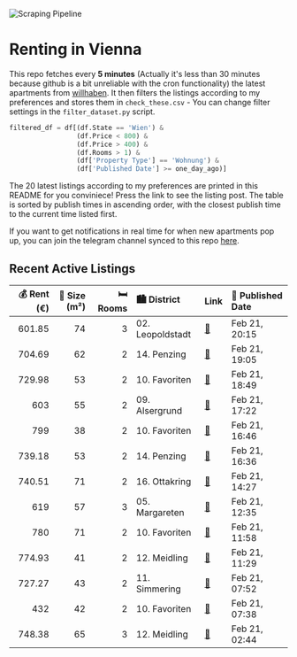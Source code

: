 ![Scraping Pipeline](https://github.com/AthomsG/renting-in-vienna/actions/workflows/run_pipeline.yml/badge.svg)


# Renting in Vienna

This repo fetches every **5 minutes** (Actually it's less than 30 minutes because github is a bit unreliable with the cron functionality) the latest apartments from [willhaben](https://www.willhaben.at/).
It then filters the listings according to my preferences and stores them in `check_these.csv` - You can change filter settings in the `filter_dataset.py` script.

```python
filtered_df = df[(df.State == 'Wien') & 
                 (df.Price < 800) &
                 (df.Price > 400) &
                 (df.Rooms > 1) &
                 (df['Property Type'] == 'Wohnung') &
                 (df['Published Date'] >= one_day_ago)]
```

The 20 latest listings according to my preferences are printed in this README for you conviniece! Press the link to see the listing post.
The table is sorted by publish times in ascending order, with the closest publish time to the current time listed first.

If you want to get notifications in real time for when new apartments pop up, you can join the telegram channel synced to this repo [here](https://t.me/+1HPAYOf5BSsyNTlk).

## Recent Active Listings

|   💰 Rent (€) |   📏 Size (m²) |   🛏️ Rooms | 🏙️ District      | Link                                                                                                                                                                                                                                                                 | 📅 Published Date   |
|-------------:|--------------:|-----------:|:-----------------|:---------------------------------------------------------------------------------------------------------------------------------------------------------------------------------------------------------------------------------------------------------------------|:-------------------|
|       601.85 |            74 |          3 | 02. Leopoldstadt | [🔗](https://www.willhaben.at/iad/immobilien/d/mietwohnungen/wien/wien-1020-leopoldstadt/gemeindewohnung-direktvergabe-mit-wohnticket---3-zimmerwohnung-mit-k%C3%BCche-%2874-m%C2%B2-wohnfl%C3%A4che-%2B-8-m%C2%B2-balkon%29-845589635/)                              | Feb 21, 20:15      |
|       704.69 |            62 |          2 | 14. Penzing      | [🔗](https://www.willhaben.at/iad/immobilien/d/mietwohnungen/wien/wien-1140-penzing/%2A%2A%2A-unbefristete-2-zimmer-altbauwohnung-/-n%C3%A4he-bezirksvorstehung-penzing-776282708/)                                                                                   | Feb 21, 19:05      |
|       729.98 |            53 |          2 | 10. Favoriten    | [🔗](https://www.willhaben.at/iad/immobilien/d/mietwohnungen/wien/wien-1100-favoriten/sehr-sch%C3%B6ne-2-zimmer-wohnung-mit-balkon%21-2011185545/)                                                                                                                    | Feb 21, 18:49      |
|       603    |            55 |          2 | 09. Alsergrund   | [🔗](https://www.willhaben.at/iad/immobilien/d/mietwohnungen/wien/wien-1090-alsergrund/1090:-55m%C2%B2-altbau-befr.-603---%3B-hwb-1552-489782661/)                                                                                                                    | Feb 21, 17:22      |
|       799    |            38 |          2 | 10. Favoriten    | [🔗](https://www.willhaben.at/iad/immobilien/d/mietwohnungen/wien/wien-1100-favoriten/1100-wien---wohnen-am-erlachpark---6ter-liftstock---garagenplatz-inklusive-1331806037/)                                                                                         | Feb 21, 16:46      |
|       739.18 |            53 |          2 | 14. Penzing      | [🔗](https://www.willhaben.at/iad/immobilien/d/mietwohnungen/wien/wien-1140-penzing/n%C3%A4he-hanuschkrankenhaus:-gem%C3%BCtliche-2-zimmer--altbauwohnung-befristet-854143881/)                                                                                       | Feb 21, 16:36      |
|       740.51 |            71 |          2 | 16. Ottakring    | [🔗](https://www.willhaben.at/iad/immobilien/d/mietwohnungen/wien/wien-1160-ottakring/charmante-altbauwohnung-im-16.-wiener-bezirk-1494292241/)                                                                                                                       | Feb 21, 14:27      |
|       619    |            57 |          3 | 05. Margareten   | [🔗](https://www.willhaben.at/iad/immobilien/d/mietwohnungen/wien/wien-1050-margareten/gemeindewohnung-direktvergabe-vmd-bis-30.11.2024-1146780432/)                                                                                                                  | Feb 21, 12:35      |
|       780    |            71 |          2 | 10. Favoriten    | [🔗](https://www.willhaben.at/iad/immobilien/d/mietwohnungen/wien/wien-1100-favoriten/hofseitige-2-zimmerwohnung-mit-allen-nebenr%C3%A4umen%2A%2A%2Aunbefristet%2A%2A%2A-1781169223/)                                                                                 | Feb 21, 11:58      |
|       774.93 |            41 |          2 | 12. Meidling     | [🔗](https://www.willhaben.at/iad/immobilien/d/mietwohnungen/wien/wien-1120-meidling/neubau-wohnung-inkl.-praktischer-k%C3%BCche-mit-dem-vorteil-ausgew%C3%A4hlter-nachbarschaft%21-einzigartige-wohnatmosph%C3%A4re-dank-balkon-und-1a-infrastruktur%21-1590344910/) | Feb 21, 11:29      |
|       727.27 |            43 |          2 | 11. Simmering    | [🔗](https://www.willhaben.at/iad/immobilien/d/mietwohnungen/wien/wien-1110-simmering/11.hugogasse---unbefristete-provisionsfreie-2-zimmer-neubaumiete-in-u3-n%C3%A4he-1327292696/)                                                                                   | Feb 21, 07:52      |
|       432    |            42 |          2 | 10. Favoriten    | [🔗](https://www.willhaben.at/iad/immobilien/d/mietwohnungen/wien/wien-1100-favoriten/direktvergabe-wiener-wohnen-ticket-31.12.2024-1147334553/)                                                                                                                      | Feb 21, 07:38      |
|       748.38 |            65 |          3 | 12. Meidling     | [🔗](https://www.willhaben.at/iad/immobilien/d/mietwohnungen/wien/wien-1120-meidling/unbefristete-ger%C3%A4umige-3-zimmer-wohnung-in-hetzendorf---gr%C3%BCn-und-ruhig-1147594750/)                                                                                    | Feb 21, 02:44      |
